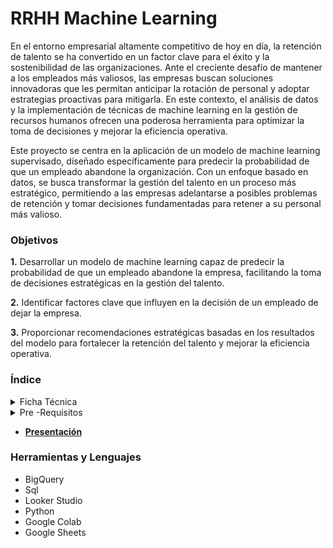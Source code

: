 # RRHH Machine Learning

En el entorno empresarial altamente competitivo de hoy en día, la retención de talento se ha convertido en un factor clave para el éxito y la sostenibilidad de las organizaciones. Ante el creciente desafío de mantener a los empleados más valiosos, las empresas buscan soluciones innovadoras que les permitan anticipar la rotación de personal y adoptar estrategias proactivas para mitigarla. En este contexto, el análisis de datos y la implementación de técnicas de machine learning en la gestión de recursos humanos ofrecen una poderosa herramienta para optimizar la toma de decisiones y mejorar la eficiencia operativa.

Este proyecto se centra en la aplicación de un modelo de machine learning supervisado, diseñado específicamente para predecir la probabilidad de que un empleado abandone la organización. Con un enfoque basado en datos, se busca transformar la gestión del talento en un proceso más estratégico, permitiendo a las empresas adelantarse a posibles problemas de retención y tomar decisiones fundamentadas para retener a su personal más valioso.

### Objetivos

**1.** Desarrollar un modelo de machine learning capaz de predecir la probabilidad de que un empleado abandone la empresa, facilitando la toma de decisiones estratégicas en la gestión del talento.

**2.**  Identificar factores clave que influyen en la decisión de un empleado de dejar la empresa.

**3.** Proporcionar recomendaciones estratégicas basadas en los resultados del modelo para fortalecer la retención del talento y mejorar la eficiencia operativa.

### Índice

<details>
  <summary>Ficha Técnica</summary>
    Toma de decisiones y conclusiones
  
  1. [**Procesamiento y Preparación de la Base de Datos**](https://github.com/Maria-Data-Analyst/RRHH_Machine_Learning-/blob/Consultas-Query/procesamiento.md)
     
     
  2.  [**Técnica de análisis**](https://github.com/Maria-Data-Analyst/RRHH_Machine_Learning-/blob/Consultas-Query/Tecnica_analisis/machine_learning.md)



     
</details>



 <details>
  <summary>Pre -Requisitos</summary>
     Código y visualización
   
  1. [**Hito 2 del Proyecto 1**](https://github.com/Maria-Data-Analyst/Segmentacion/blob/main/cohorte.md)
    
     
  2. [**Hitos 2 y 3 del Proyecto 2**]
     - [Hito 2](https://github.com/Maria-Data-Analyst/Proyecto-Validacion-Hipotesis/blob/main/Tecnica-Analisis/prueba_significancia.md)
     - [Hito 3](https://github.com/Maria-Data-Analyst/Proyecto-Validacion-Hipotesis/blob/main/Tecnica-Analisis/regresion_lineal.md)
       
  3. [**hitos 2 y 3 del Proyecto 3**](https://github.com/Maria-Data-Analyst/riesgo_relativo)
     - De este proyecto ya había entregado todos los hitos y me habían dado feedback por escrito  
     
</details>

* [**Presentación**](https://docs.google.com/presentation/d/1cDMneL7eKBrhgwDIdBpOPCKwlxaE3G1_UiqOo-2WpOc/edit?usp=sharing)
  


### Herramientas y Lenguajes 
- BigQuery
- Sql
- Looker Studio
- Python
- Google Colab
- Google Sheets


